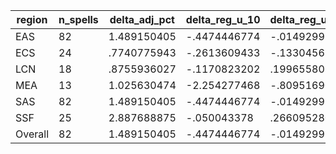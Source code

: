 region|n_spells|delta_adj_pct|delta_reg_u_10|delta_reg_u_20|delta_reg_u_30|delta_reg_u_40|delta_reg_u_50|delta_reg_u_60|delta_reg_u_70|delta_reg_u_80|delta_reg_u_90
---|---|---|---|---|---|---|---|---|---|---|---
EAS|82|1.489150405|-.4474446774|-.0149299586|.3971174359|.9693316221|1.278265357|1.724974036|2.304561377|2.972390175|3.583505869
ECS|24|.7740775943|-.2613609433|-.1330456734|.1917898208|.3472485542|.5772955418|.7594101429|.9935610294|1.405039191|2.244492292
LCN|18|.8755936027|-.1170823202|.1996558011|.4615398347|.5226565599|.6241406202|.6422293782|1.102916479|1.808432937|2.138032198
MEA|13|1.025630474|-2.254277468|-.8095169067|-.4393558502|.8876209259|1.163887024|1.836902142|2.795576096|2.919117689|3.300628185
SAS|82|1.489150405|-.4474446774|-.0149299586|.3971174359|.9693316221|1.278265357|1.724974036|2.304561377|2.972390175|3.583505869
SSF|25|2.887688875|-.050043378|.2660952806|.9247283936|1.91831851|2.494049072|3.421432018|4.267488003|5.4907341|6.253621578
Overall|82|1.489150405|-.4474446774|-.0149299586|.3971174359|.9693316221|1.278265357|1.724974036|2.304561377|2.972390175|3.583505869
